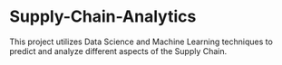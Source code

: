 # Supply-Chain-Analytics
This project utilizes Data Science and Machine Learning techniques to predict and analyze different aspects of the Supply Chain.
